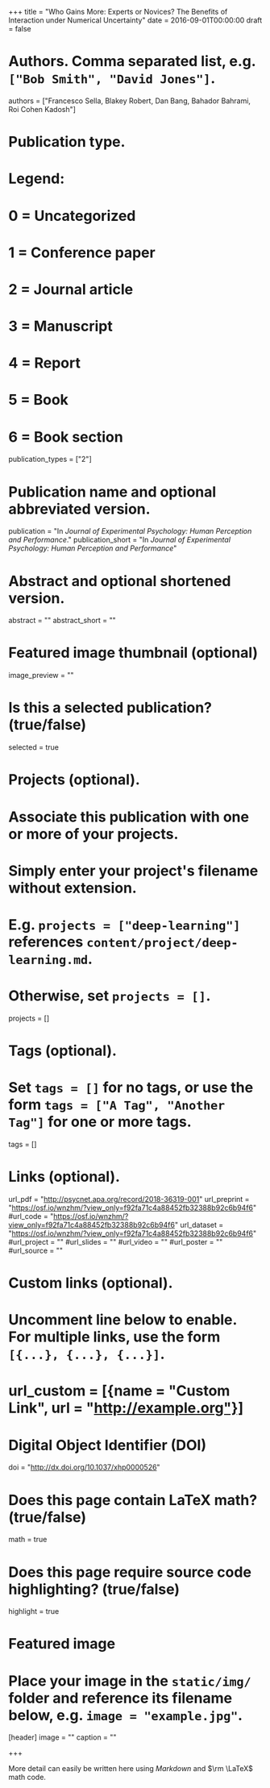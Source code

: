 +++
title = "Who Gains More: Experts or Novices? The Benefits of Interaction under Numerical Uncertainty"
date = 2016-09-01T00:00:00
draft = false

# Authors. Comma separated list, e.g. `["Bob Smith", "David Jones"]`.
authors = ["Francesco Sella, Blakey Robert, Dan Bang, Bahador Bahrami, Roi Cohen Kadosh"]

# Publication type.
# Legend:
# 0 = Uncategorized
# 1 = Conference paper
# 2 = Journal article
# 3 = Manuscript
# 4 = Report
# 5 = Book
# 6 = Book section
publication_types = ["2"]

# Publication name and optional abbreviated version.
publication = "In *Journal of Experimental Psychology: Human Perception and Performance*."
publication_short = "In *Journal of Experimental Psychology: Human Perception and Performance*"

# Abstract and optional shortened version.
abstract = ""
abstract_short = ""

# Featured image thumbnail (optional)
image_preview = ""

# Is this a selected publication? (true/false)
selected = true

# Projects (optional).
#   Associate this publication with one or more of your projects.
#   Simply enter your project's filename without extension.
#   E.g. `projects = ["deep-learning"]` references `content/project/deep-learning.md`.
#   Otherwise, set `projects = []`.
projects = []

# Tags (optional).
#   Set `tags = []` for no tags, or use the form `tags = ["A Tag", "Another Tag"]` for one or more tags.
tags = []

# Links (optional).
url_pdf = "http://psycnet.apa.org/record/2018-36319-001"
url_preprint = "https://osf.io/wnzhm/?view_only=f92fa71c4a88452fb32388b92c6b94f6"
#url_code = "https://osf.io/wnzhm/?view_only=f92fa71c4a88452fb32388b92c6b94f6"
url_dataset = "https://osf.io/wnzhm/?view_only=f92fa71c4a88452fb32388b92c6b94f6"
#url_project = ""
#url_slides = ""
#url_video = ""
#url_poster = ""
#url_source = ""

# Custom links (optional).
#   Uncomment line below to enable. For multiple links, use the form `[{...}, {...}, {...}]`.
# url_custom = [{name = "Custom Link", url = "http://example.org"}]

# Digital Object Identifier (DOI)
doi = "http://dx.doi.org/10.1037/xhp0000526"

# Does this page contain LaTeX math? (true/false)
math = true

# Does this page require source code highlighting? (true/false)
highlight = true

# Featured image
# Place your image in the `static/img/` folder and reference its filename below, e.g. `image = "example.jpg"`.
[header]
image = ""
caption = ""

+++

More detail can easily be written here using *Markdown* and $\rm \LaTeX$ math code.
